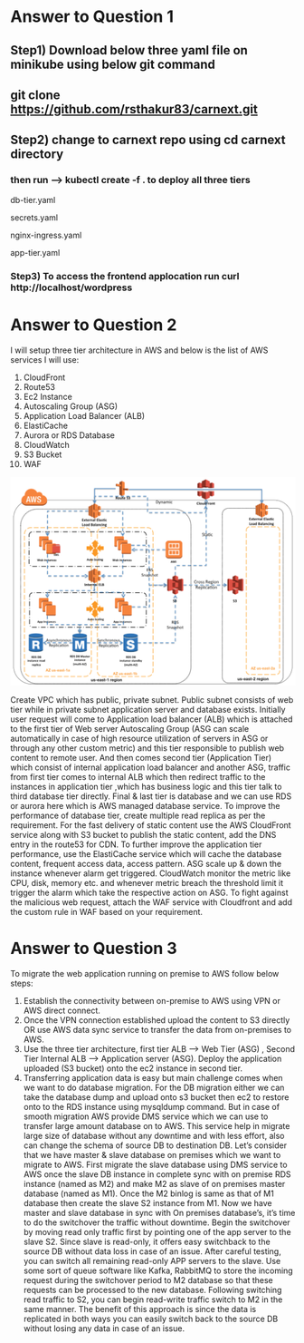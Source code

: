 
# Answer to Question 1

## Step1) Download below three yaml file on minikube using below git command 
## git clone https://github.com/rsthakur83/carnext.git 

## Step2) change to carnext repo using cd carnext directory 
### then run --> kubectl create -f .  to deploy all three tiers

db-tier.yaml

secrets.yaml

nginx-ingress.yaml

app-tier.yaml

### Step3) To access the frontend applocation run curl http://localhost/wordpress






# Answer to Question 2

I will setup three tier architecture in AWS and below is the list of AWS services I will use:

1) CloudFront
2) Route53
3) Ec2 Instance
4) Autoscaling Group (ASG)
5) Application Load Balancer (ALB)
6) ElastiCache
7) Aurora or RDS Database
8) CloudWatch
9) S3 Bucket
10) WAF

![alt text](https://github.com/rsthakur83/carnext/blob/master/Three%20Tier%20Architecture.jpg "Three Tier Architecture")


Create VPC which has public, private subnet. Public subnet consists of web tier while in private subnet application server and database exists.
Initially user request will come to Application load balancer (ALB) which is attached to the first tier of Web server Autoscaling Group (ASG can scale automatically in case of high resource utilization of servers in ASG or through any other custom metric) and this tier responsible to publish web content to remote user. And then comes second tier (Application Tier) which consist of internal application load balancer and another ASG, traffic from first tier comes to internal ALB which then redirect traffic to the  instances in application tier ,which has business logic and this tier talk to third database tier directly. Final & last tier is database and we can use RDS or aurora here which is AWS managed database service. To improve the performance of database tier, create multiple read replica as per the requirement.
For the fast delivery of static content use the AWS CloudFront service along with S3 bucket to publish the static content, add the DNS entry in the route53 for CDN.
To further improve the application tier performance, use the ElastiCache service which will cache the database content, frequent access data, access pattern.
ASG scale up & down the instance whenever alarm get triggered. CloudWatch monitor the metric like CPU, disk, memory etc. and whenever metric breach the threshold limit it trigger the alarm which take the respective action on ASG.
To fight against the malicious web request, attach the WAF service with Cloudfront and add the custom rule in WAF based on your requirement.




# Answer to Question 3

To migrate the web application running on premise to AWS follow below steps:

1)	Establish the connectivity between on-premise to AWS using VPN or AWS direct connect.
2)	Once the VPN connection established upload the content to S3 directly OR use AWS data sync service to transfer the data from on-premises to AWS.
3)	Use the three tier architecture, first tier ALB --> Web Tier (ASG) , Second Tier Internal ALB --> Application server (ASG). Deploy the application uploaded (S3 bucket) onto the ec2 instance in second tier.
4)	Transferring application data is easy but main challenge comes when we want to do database migration. For the DB migration either we can take the database dump and upload onto s3 bucket then ec2 to restore onto to the RDS instance using mysqldump command. But in case of smooth migration AWS provide DMS service which we can use to transfer large amount database on to AWS. This service help in migrate large size of database without any downtime and with less effort, also can change the schema of source DB to destination DB.
Let’s consider that we have master & slave database on premises which we want to migrate to AWS. First migrate the slave database using DMS service to AWS once the slave DB instance in complete sync with on premise RDS instance (named as M2) and make M2 as slave of on premises master database (named as M1). Once the M2 binlog is same as that of M1 database then create the slave S2 instance from M1. Now we have master and slave database in sync with On premises database’s, it’s time to do the switchover the traffic without downtime. Begin the switchover by moving read only traffic first by pointing one of the app server to the slave S2. Since slave is read-only, it offers easy switchback to the source DB without data loss in case of an issue. After careful testing, you can switch all remaining read-only APP servers to the slave. Use some sort of queue software like Kafka, RabbitMQ to store the incoming request during the switchover period to M2 database so that these requests can be processed to the new database. Following switching read traffic to S2, you can begin read-write traffic switch to M2 in the same manner. The benefit of this approach is since the data is replicated in both ways you can easily switch back to the source DB without losing any data in case of an issue.


